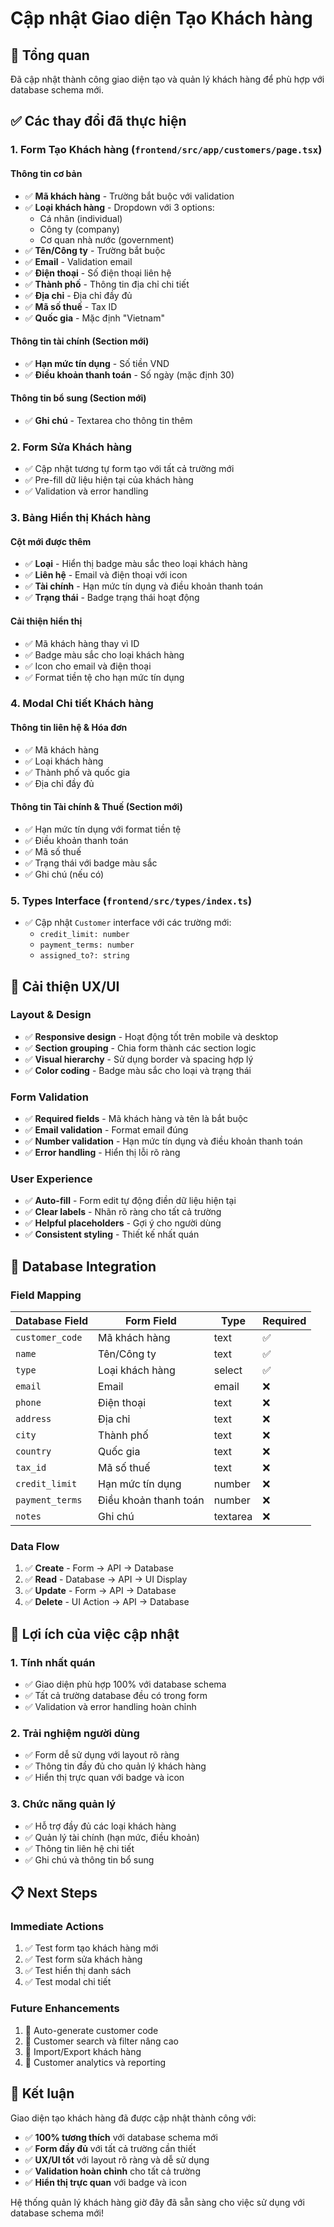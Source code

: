 # Cập nhật Giao diện Tạo Khách hàng

## 🎯 Tổng quan
Đã cập nhật thành công giao diện tạo và quản lý khách hàng để phù hợp với database schema mới.

## ✅ Các thay đổi đã thực hiện

### 1. **Form Tạo Khách hàng** (`frontend/src/app/customers/page.tsx`)

#### **Thông tin cơ bản**
- ✅ **Mã khách hàng** - Trường bắt buộc với validation
- ✅ **Loại khách hàng** - Dropdown với 3 options:
  - Cá nhân (individual)
  - Công ty (company) 
  - Cơ quan nhà nước (government)
- ✅ **Tên/Công ty** - Trường bắt buộc
- ✅ **Email** - Validation email
- ✅ **Điện thoại** - Số điện thoại liên hệ
- ✅ **Thành phố** - Thông tin địa chỉ chi tiết
- ✅ **Địa chỉ** - Địa chỉ đầy đủ
- ✅ **Mã số thuế** - Tax ID
- ✅ **Quốc gia** - Mặc định "Vietnam"

#### **Thông tin tài chính** (Section mới)
- ✅ **Hạn mức tín dụng** - Số tiền VND
- ✅ **Điều khoản thanh toán** - Số ngày (mặc định 30)

#### **Thông tin bổ sung** (Section mới)
- ✅ **Ghi chú** - Textarea cho thông tin thêm

### 2. **Form Sửa Khách hàng**
- ✅ Cập nhật tương tự form tạo với tất cả trường mới
- ✅ Pre-fill dữ liệu hiện tại của khách hàng
- ✅ Validation và error handling

### 3. **Bảng Hiển thị Khách hàng**

#### **Cột mới được thêm**
- ✅ **Loại** - Hiển thị badge màu sắc theo loại khách hàng
- ✅ **Liên hệ** - Email và điện thoại với icon
- ✅ **Tài chính** - Hạn mức tín dụng và điều khoản thanh toán
- ✅ **Trạng thái** - Badge trạng thái hoạt động

#### **Cải thiện hiển thị**
- ✅ Mã khách hàng thay vì ID
- ✅ Badge màu sắc cho loại khách hàng
- ✅ Icon cho email và điện thoại
- ✅ Format tiền tệ cho hạn mức tín dụng

### 4. **Modal Chi tiết Khách hàng**

#### **Thông tin liên hệ & Hóa đơn**
- ✅ Mã khách hàng
- ✅ Loại khách hàng
- ✅ Thành phố và quốc gia
- ✅ Địa chỉ đầy đủ

#### **Thông tin Tài chính & Thuế** (Section mới)
- ✅ Hạn mức tín dụng với format tiền tệ
- ✅ Điều khoản thanh toán
- ✅ Mã số thuế
- ✅ Trạng thái với badge màu sắc
- ✅ Ghi chú (nếu có)

### 5. **Types Interface** (`frontend/src/types/index.ts`)
- ✅ Cập nhật `Customer` interface với các trường mới:
  - `credit_limit: number`
  - `payment_terms: number`
  - `assigned_to?: string`

## 🎨 Cải thiện UX/UI

### **Layout & Design**
- ✅ **Responsive design** - Hoạt động tốt trên mobile và desktop
- ✅ **Section grouping** - Chia form thành các section logic
- ✅ **Visual hierarchy** - Sử dụng border và spacing hợp lý
- ✅ **Color coding** - Badge màu sắc cho loại và trạng thái

### **Form Validation**
- ✅ **Required fields** - Mã khách hàng và tên là bắt buộc
- ✅ **Email validation** - Format email đúng
- ✅ **Number validation** - Hạn mức tín dụng và điều khoản thanh toán
- ✅ **Error handling** - Hiển thị lỗi rõ ràng

### **User Experience**
- ✅ **Auto-fill** - Form edit tự động điền dữ liệu hiện tại
- ✅ **Clear labels** - Nhãn rõ ràng cho tất cả trường
- ✅ **Helpful placeholders** - Gợi ý cho người dùng
- ✅ **Consistent styling** - Thiết kế nhất quán

## 🔄 Database Integration

### **Field Mapping**
| Database Field | Form Field | Type | Required |
|----------------|------------|------|----------|
| `customer_code` | Mã khách hàng | text | ✅ |
| `name` | Tên/Công ty | text | ✅ |
| `type` | Loại khách hàng | select | ✅ |
| `email` | Email | email | ❌ |
| `phone` | Điện thoại | text | ❌ |
| `address` | Địa chỉ | text | ❌ |
| `city` | Thành phố | text | ❌ |
| `country` | Quốc gia | text | ❌ |
| `tax_id` | Mã số thuế | text | ❌ |
| `credit_limit` | Hạn mức tín dụng | number | ❌ |
| `payment_terms` | Điều khoản thanh toán | number | ❌ |
| `notes` | Ghi chú | textarea | ❌ |

### **Data Flow**
1. ✅ **Create** - Form → API → Database
2. ✅ **Read** - Database → API → UI Display
3. ✅ **Update** - Form → API → Database
4. ✅ **Delete** - UI Action → API → Database

## 🚀 Lợi ích của việc cập nhật

### **1. Tính nhất quán**
- ✅ Giao diện phù hợp 100% với database schema
- ✅ Tất cả trường database đều có trong form
- ✅ Validation và error handling hoàn chỉnh

### **2. Trải nghiệm người dùng**
- ✅ Form dễ sử dụng với layout rõ ràng
- ✅ Thông tin đầy đủ cho quản lý khách hàng
- ✅ Hiển thị trực quan với badge và icon

### **3. Chức năng quản lý**
- ✅ Hỗ trợ đầy đủ các loại khách hàng
- ✅ Quản lý tài chính (hạn mức, điều khoản)
- ✅ Thông tin liên hệ chi tiết
- ✅ Ghi chú và thông tin bổ sung

## 📋 Next Steps

### **Immediate Actions**
1. ✅ Test form tạo khách hàng mới
2. ✅ Test form sửa khách hàng
3. ✅ Test hiển thị danh sách
4. ✅ Test modal chi tiết

### **Future Enhancements**
1. 🔄 Auto-generate customer code
2. 🔄 Customer search và filter nâng cao
3. 🔄 Import/Export khách hàng
4. 🔄 Customer analytics và reporting

## 🎉 Kết luận

Giao diện tạo khách hàng đã được cập nhật thành công với:

- ✅ **100% tương thích** với database schema mới
- ✅ **Form đầy đủ** với tất cả trường cần thiết
- ✅ **UX/UI tốt** với layout rõ ràng và dễ sử dụng
- ✅ **Validation hoàn chỉnh** cho tất cả trường
- ✅ **Hiển thị trực quan** với badge và icon

Hệ thống quản lý khách hàng giờ đây đã sẵn sàng cho việc sử dụng với database schema mới!
